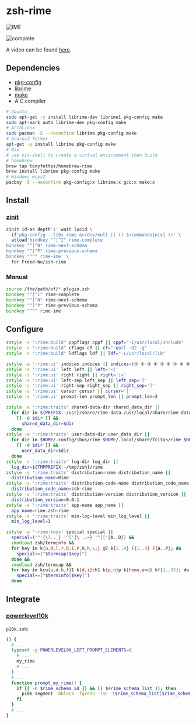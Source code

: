 # zsh-rime

![IME](https://github.com/Freed-Wu/zsh-rime/assets/32936898/4b569c55-97e3-4a73-99c3-a8daaeaa6a7d)

![complete](https://github.com/Freed-Wu/zsh-rime/assets/32936898/589d588c-05c0-4ae0-8708-9791d4221d0a)

A video can be found [here](https://asciinema.org/a/660633).

## Dependencies

- [pkg-config](https://www.freedesktop.org/wiki/Software/pkg-config/)
- [librime](https://github.com/rime/librime)
- [make](https://www.gnu.org/software/make/)
- A C compiler

```sh
# Ubuntu
sudo apt-get -y install librime-dev librime1 pkg-config make
sudo apt-mark auto librime-dev pkg-config make
# ArchLinux
sudo pacman -S --noconfirm librime pkg-config make
# Android Termux
apt-get -y install librime pkg-config make
# Nix
# use nix-shell to create a virtual environment then build
# homebrew
brew tap tonyfettes/homebrew-rime
brew install librime pkg-config make
# Windows msys2
pacboy -S --noconfirm pkg-config:x librime:x gcc:x make:x
```

## Install

### [zinit](https://github.com/zdharma-continuum/zinit/)

```zsh
zinit id-as depth'1' wait lucid \
  if'pkg-config --libs rime &>/dev/null || (( $+commands[nix] ))' \
  atload'bindkey "^[^I" rime-complete
bindkey "^[^N" rime-next-schema
bindkey "^[^P" rime-previous-schema
bindkey "^^" rime-ime' \
  for Freed-Wu/zsh-rime
```

### Manual

```zsh
source /the/path/of/*.plugin.zsh
bindkey "^[^I" rime-complete
bindkey "^[^N" rime-next-schema
bindkey "^[^P" rime-previous-schema
bindkey "^^" rime-ime
```

## Configure

```zsh
zstyle -s ":rime:build" cppflags cppf || cppf="-I/usr/local/include"
zstyle -s ":rime:build" cflags cf || cf="-Wall -O2 -g"
zstyle -s ":rime:build" ldflags ldf || ldf="-L/usr/local/lib"

zstyle -a ':rime:ui' indices indices || indices=(① ② ③ ④ ⑤ ⑥ ⑦ ⑧ ⑨ ⓪)
zstyle -s ':rime:ui' left left || left='<|'
zstyle -s ':rime:ui' right right || right='|>'
zstyle -s ':rime:ui' left-sep left_sep || left_sep='['
zstyle -s ':rime:ui' right-sep right_sep || right_sep=']'
zstyle -s ':rime:ui' cursor cursor || cursor='|'
zstyle -s ':rime:ui' prompt-len prompt_len || prompt_len=2

zstyle -a ':rime:traits' shared-data-dir shared_data_dir ||
  for dir in ${PREFIX:-/usr}/share/rime-data /usr/local/share/rime-data /run/current-system/sw/share/rime-data /sdcard/rime-data; do
    [[ -d $dir ]] &&
      shared_data_dir=$dir
  done
zstyle -a ':rime:traits' user-data-dir user_data_dir ||
  for dir in $HOME/.config/ibus/rime $HOME/.local/share/fcitx5/rime $HOME/.config/fcitx/rime /sdcard/rime; do
    [[ -d $dir ]] &&
      user_data_dir=$dir
  done
zstyle -s ':rime:traits' log-dir log_dir ||
  log_dir=${TMPPREFIX:-/tmp/zsh}/rime
zstyle -s ':rime:traits' distribution-name distribution_name ||
  distribution_name=Rime
zstyle -s ':rime:traits' distribution-code-name distribution_code_name ||
  distribution_code_name=zsh-rime
zstyle -s ':rime:traits' distribution-version distribution_version ||
  distribution_version=0.0.1
zstyle -s ':rime:traits' app-name app_name ||
  app_name=rime.zsh-rime
zstyle -s ':rime:traits' min-log-level min_log_level ||
  min_log_level=3

zstyle -a ':rime:keys' special special ||
  special=('^'{\?.._} '^['{\ ..~} '^[['{A..D}) &&
  zmodload zsh/terminfo &&
  for key in k{u,d,l,r,D,I,P,N,h,\;} @7 k{1..9} F{1..9} F{A..P}; do
    special+=("$termcap[$key]")
  done &&
  zmodload zsh/termcap &&
  for key in kcu{u,d,b,f}1 k{d,i}ch1 k{p,n}p k{home,end} kf{1..35}; do
    special+=("$terminfo[$key]")
  done
```

## Integrate

### [powerlevel10k](https://github.com/romkatv/powerlevel10k)

`p10k.zsh`:

```zsh
() {
  # ...
  typeset -g POWERLEVEL9K_LEFT_PROMPT_ELEMENTS=(
    # ...
    my_rime
    # ...
  )
  # ...
  function prompt_my_rime() {
    if [[ -n $rime_schema_id ]] && (( $#rime_schema_list )); then
      p10k segment -bblack -fgreen -iㄓ -t$rime_schema_list[$rime_schema_id]
    fi
  }
  # ...
}
```
